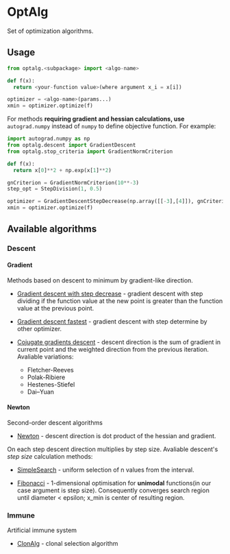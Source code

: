 # OptAlg
Set of optimization algorithms.

## Usage
```python
from optalg.<subpackage> import <algo-name>

def f(x):
  return <your-function value>(where argument x_i = x[i])

optimizer = <algo-name>(params...)
xmin = optimizer.optimize(f)
```

For methods **requiring gradient and hessian calculations, use** `autograd.numpy` instead of `numpy`
to define objective function.
For example:

```python
import autograd.numpy as np
from optalg.descent import GradientDescent
from optalg.stop_criteria import GradientNormCriterion

def f(x):
  return x[0]**2 + np.exp(x[1]**2)

gnCriterion = GradientNormCriterion(10**-3)
step_opt = StepDivision(1, 0.5)

optimizer = GradientDescentStepDecrease(np.array([[-3],[4]]), gnCriterion, step_opt)
xmin = optimizer.optimize(f)
```

## Available algorithms

### Descent

#### Gradient
Methods based on descent to minimum by gradient-like direction.

- [Gradient descent with step decrease](https://github.com/ShkalikovOleh/OptAlg/blob/master/optalg/descent/gradient/gd_step_decrease.py) - gradient descent with step dividing if the function value at the new point is greater than the function value at the previous point.

- [Gradient descent fastest](https://github.com/ShkalikovOleh/OptAlg/blob/master/optalg/descent/gradient/gd_fastest.py) - gradient descent with step determine by other optimizer.

- [Cojugate gradients descent](https://github.com/ShkalikovOleh/OptAlg/blob/master/optalg/descent/gradient/gd_conjugate.py) - descent direction is the sum of gradient in current point and the weighted direction from the previous iteration.
Avaliable variations:
  - Fletcher-Reeves
  - Polak-Ribiere
  - Hestenes-Stiefel
  - Dai–Yuan

#### Newton
Second-order descent algorithms

- [Newton](https://github.com/ShkalikovOleh/OptAlg/blob/master/optalg/descent/newton/newton.py) - descent direction is dot product of the hessian and gradient.

On each step descent direction multiplies by step size.
Avaliable descent's *step size* calculation methods:

- [SimpleSearch](https://github.com/ShkalikovOleh/OptAlg/blob/master/optalg/iterative/simple_search.py) - uniform selection of n values from the interval.

- [Fibonacci](https://github.com/ShkalikovOleh/OptAlg/blob/master/optalg/iterative/fibonacci.py) - 1-dimensional optimisation for **unimodal** functions(in our case argument is step size). Consequently converges search region until diameter < epsilon; x_min is center of resulting region.


### Immune
Artificial immune system

- [ClonAlg](https://github.com/ShkalikovOleh/OptAlg/blob/master/optalg/immune/clonalg.py) - clonal selection algorithm
